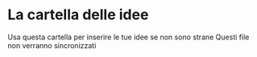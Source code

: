 # La cartella delle idee

Usa questa cartella per inserire le tue idee se non sono strane
Questi file non verranno sincronizzati
